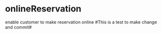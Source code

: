 # onlineReservation
enable customer to make reservation online
#This is a test to make change and commit#
